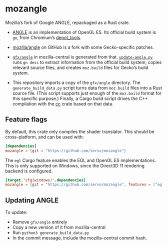 mozangle
========

Mozilla’s fork of Google ANGLE, repackaged as a Rust crate.

* [ANGLE] is an implementation of OpenGL ES.
  Its official build system is `gn`, from Chromium’s [depot_tools].

* [mozilla/angle] on GitHub is a fork with some Gecko-specific patches.

* [`gfx/angle`] in mozilla-central is generated from that.
  [`update-angle.py`] runs `gn desc` to extract information from the official build system,
  copies relevant source files,
  and creates `moz.build` files for Gecko’s build system.

* This repository imports a copy of the `gfx/angle` directory.
  The `generate_build_data.py` script turns data from `moz.build` files into a Rust source file.
  (This script supports just enough of the `moz.build` format for this specific purpose.)
  Finally, a Cargo build script drives the C++ compilation with the [cc] crate based on that data.

[ANGLE]: https://chromium.googlesource.com/angle/angle
[depot_tools]: https://commondatastorage.googleapis.com/chrome-infra-docs/flat/depot_tools/docs/html/depot_tools_tutorial.html
[mozilla/angle]: https://github.com/mozilla/angle/
[`gfx/angle`]: https://hg.mozilla.org/mozilla-central/file/tip/gfx/angle
[`update-angle.py`]: https://hg.mozilla.org/mozilla-central/file/tip/gfx/angle/update-angle.py
[cc]: https://crates.io/crates/cc


Feature flags
-------------

By default, this crate only compiles the shader translator.
This should be cross-platform, and can be used with:

```toml
[dependencies]
mozangle = {git = "https://github.com/servo/mozangle"}
```

The `egl` Cargo feature enables the EGL and OpenGL ES implementations.
This is only supported on Windows, since the Direct3D 11 rendering backend is configured.

```toml
[target.'cfg(windows)'.dependencies]
mozangle = {git = "https://github.com/servo/mozangle", features = ["egl"]}
```


Updating ANGLE
--------------

To update:

* Remove `gfx/angle` entirely
* Copy a new version of it from mozilla-central
* Run `python3 generate_build_data.py`
* In the commit message, include the mozilla-central commit hash.
